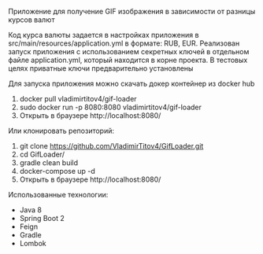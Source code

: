Приложение для получение GIF изображения в зависимости от разницы курсов валют 

Код курса валюты задается в настройках приложения в src/main/resources/application.yml в формате: RUB, EUR.
Реализован запуск приложения с использованием секретных ключей в отдельном файле application.yml, который находится в корне проекта. 
В тестовых целях приватные ключи предварительно установлены  

Для запуска приложения можно скачать докер контейнер из docker hub

1. docker pull vladimirtitov4/gif-loader
2. sudo docker run -p 8080:8080 vladimirtitov4/gif-loader
3. Открыть в браузере http://localhost:8080/

Или клонировать репозиторий:

1. git clone https://github.com/VladimirTitov4/GifLoader.git
2. cd GifLoader/
3. gradle clean build
4. docker-compose up -d
5. Открыть в браузере http://localhost:8080/

Использованные технологии:
- Java 8
- Spring Boot 2
- Feign
- Gradle
- Lombok
